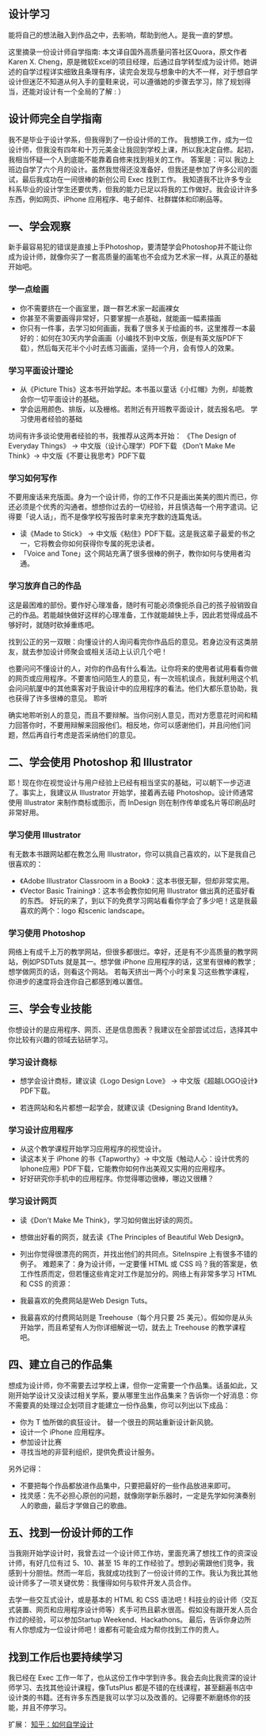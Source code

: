 


## 设计学习

能将自己的想法融入到作品之中，去影响，帮助到他人。是我一直的梦想。

这里摘录一份设计师自学指南:
本文译自国外高质量问答社区Quora，原文作者Karen X. Cheng，原是微软Excel的项目经理，后通过自学转型成为设计师。她讲述的自学过程详实细致且条理有序，读完会发现与想象中的大不一样，对于想自学设计但迷茫不知道从何入手的童鞋来说，可以遵循她的步骤去学习，除了规划得当，还能对设计有一个全局的了解 : ）
## 设计师完全自学指南

我不是毕业于设计学系，但我得到了一份设计师的工作。
我想换工作，成为一位设计师，但我没有四年和十万元美金让我回到学校上课，所以我决定自修。起初，我相当怀疑一个人到底能不能靠着自修来找到相关的工作。
答案是：可以
我边上班边自学了六个月的设计。虽然我觉得还没准备好，但我还是参加了许多公司的面试，最后我成功在一间很棒的新创公司 Exec 找到工作。
我知道我不比许多专业科系毕业的设计学生还要优秀，但我的能力已足以将我的工作做好。我会设计许多东西，例如网页、iPhone 应用程序、电子邮件、社群媒体和印刷品等。

## 一、学会观察

新手最容易犯的错误是直接上手Photoshop，要清楚学会Photoshop并不能让你成为设计师，就像你买了一套高质量的画笔也不会成为艺术家一样，从真正的基础开始吧。

### 学一点绘画

- 你不需要挤在一个画室里，跟一群艺术家一起画裸女
- 你甚至不需要画得非常好，只要掌握一点基础，就能画一幅素描画
- 你只有一件事，去学习如何画画，我看了很多关于绘画的书，这里推荐一本最好的：如何在30天内学会画画（小编找不到中文版，倒是有英文版PDF下载），然后每天花半个小时去练习画画，坚持一个月，会有惊人的效果。

### 学习平面设计理论

- 从《Picture This》这本书开始学起。本书虽以童话《小红帽》为例，却能教会你一切平面设计的基础。
- 学会运用颜色、排版，以及栅格。若附近有开班教平面设计，就去报名吧。
学习使用者经验的基础

坊间有许多谈论使用者经验的书，我推荐从这两本开始：
《The Design of Everyday Things》 → 中文版（设计心理学）PDF下载
《Don’t Make Me Think》→ 中文版《不要让我思考》PDF下载

### 学习如何写作

不要用废话来充版面。身为一个设计师，你的工作不只是画出美美的图片而已，你还必须是个优秀的沟通者。想想你过去的一切经验，并且慎选每一个用字遣词。记得要「说人话」，而不是像学校写报告时拿来充字数的连篇鬼话。

- 读《Made to Stick》 → 中文版《粘住》PDF下载。这是我这辈子最爱的书之一，它将教会你如何获得你专属的死忠读者。
- 「Voice and Tone」这个网站充满了很多很棒的例子，教你如何与使用者沟通。

### 学习放弃自己的作品

这是最困难的部份。要作好心理准备，随时有可能必须像扼杀自己的孩子般销毁自己的作品。若能越快做好这样的心理准备，工作就能越快上手，因此若觉得成品不够好时，就随时砍掉重练吧。

找到公正的另一双眼：向懂设计的人询问看完你作品后的意见。若身边没有这类朋友，就去参加设计师聚会或相关活动上认识几个吧！

也要问问不懂设计的人，对你的作品有什么看法。让你将来的使用者试用看看你做的网页或应用程序。不要害怕问陌生人的意见，有一次班机误点，我就利用这个机会问问航厦中的其他乘客对于我设计中的应用程序的看法。他们大都乐意协助，我也获得了许多很棒的意见。
聆听

确实地聆听别人的意见，而且不要辩解。当你问别人意见，而对方愿意花时间和精力回答你时，不要用辩解来回报他们。相反地，你可以感谢他们，并且问他们问题，然后再自行考虑是否采纳他们的意见。

## 二、学会使用 Photoshop 和 Illustrator

耶！现在你在视觉设计与用户经验上已经有相当坚实的基础，可以朝下一步迈进了。事实上，我建议从 Illustrator 开始学，接着再去碰 Photoshop。设计师通常使用 Illustrator 来制作商标或图示，而 InDesign 则在制作传单或名片等印刷品时非常好用。

### 学习使用 Illustrator

有无数本书跟网站都在教怎么用 Illustrator，你可以挑自己喜欢的，以下是我自己很喜欢的：
- 《Adobe Illustrator Classroom in a Book》：这本书很无聊，但却非常实用。
- 《Vector Basic Training》：这本书会教你如何用 Illustrator 做出真的还蛮好看的东西。
好玩的来了，到以下的免费学习网站看看你学会了多少吧！这是我最喜欢的两个：logo 和scenic landscape。

### 学习使用 Photoshop

网络上有成千上万的教学网站，但很多都很烂。幸好，还是有不少高质量的教学网站，例如PSDTuts 就是其一。想学做 iPhone 应用程序的话，这里有很棒的教学 ; 想学做网页的话，则看这个网站。
若每天挤出一两个小时来复习这些教学课程，你进步的速度将会连你自己都感到难以置信。

## 三、学会专业技能

你想设计的是应用程序、网页、还是信息图表？我建议在全部尝试过后，选择其中你比较有兴趣的领域去钻研学习。

### 学习设计商标

- 想学会设计商标，建议读《Logo Design Love》 → 中文版《超越LOGO设计》PDF下载。

- 若连网站和名片都想一起学会，就建议读《Designing Brand Identity》。

### 学习设计应用程序

- 从这个教学课程开始学习应用程序的视觉设计。
- 读这本关于 iPhone 的书《Tapworthy》→ 中文版《触动人心：设计优秀的Iphone应用》PDF下载，它能教你如何作出美观又实用的应用程序。
- 好好研究你手机中的应用程序。你觉得哪边很棒，哪边又很糟？

### 学习设计网页

- 读《Don’t Make Me Think》，学习如何做出好读的网页。

- 想做出好看的网页，就去读《The Principles of Beautiful Web Design》。

- 列出你觉得很漂亮的网页，并找出他们的共同点。SiteInspire 上有很多不错的例子。 难题来了：身为设计师，一定要懂 HTML 或 CSS 吗？我的答案是，依工作性质而定，但若懂这些肯定对工作是加分的。网络上有非常多学习 HTML 和 CSS 的资源：
- 我最喜欢的免费网站是Web Design Tuts。

- 我最喜欢的付费网站则是 Treehouse（每个月只要 25 美元）。假如你是从头开始学，而且希望有人为你详细解说一切，就去上 Treehouse 的教学课程吧。

## 四、建立自己的作品集

想成为设计师，你不需要去过学校上课，但你一定需要一个作品集。话虽如此，又刚开始学设计又没读过相关学系，要从哪里生出作品集来？告诉你一个好消息：你不需要真的处理过企划项目才能建立一份作品集，你可以列出以下成品：

- 你为 T 恤所做的疯狂设计。
替一个很丑的网站重新设计新风貌。
- 设计一个 iPhone 应用程序。
- 参加设计比赛
- 寻找当地的非营利组织，提供免费设计服务。

另外记得：

- 不要把每个作品都放进作品集中，只要把最好的一些作品放进来即可。
- 找灵感：先不必担心原创的问题，就像刚学新乐器时，一定是先学如何演奏别人的歌曲，最后才学做自己的歌曲。

## 五、找到一份设计师的工作

当我刚开始学设计时，我曾去过一个设计师工作坊，里面充满了想找工作的资深设计师，有好几位有过 5、10、甚至 15 年的工作经验了。想到必需跟他们竞争，我感到十分胆怯。然而一年后，我就成功找到了一份设计师的工作。我认为我比其他设计师多了一项关键优势：我懂得如何与软件开发人员合作。

去学一些交互式设计，或是基本的 HTML 和 CSS 语法吧！科技业的设计师（交互式装置、网页和应用程序设计师等）炙手可热且薪水很高。假如没有跟开发人员合作过的经验，可以参加Startup Weekend、Hackathons。
最后，告诉你身边所有人你想成为一位设计师吧！谁都有可能会成为帮你找到工作的贵人。


## 找到工作后也要持续学习

我已经在 Exec 工作一年了，也从这份工作中学到许多。我会去向比我资深的设计师学习、去找其他设计课程，像TutsPlus 都是不错的在线课程，甚至翻遍书店中设计类的书籍。还有许多东西是我可以学习以及改善的。记得要不断磨练你的技能，并且不停学习。

扩展：
[知乎：如何自学设计](https://www.zhihu.com/question/20857524)


